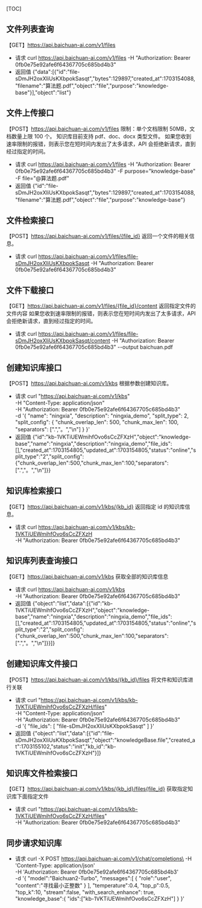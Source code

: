 [TOC]
## 文件列表查询
【GET】https://api.baichuan-ai.com/v1/files
- 请求
curl https://api.baichuan-ai.com/v1/files -H "Authorization: Bearer 0fb0e75e92afe6f64367705c685bd4b3"
- 返回值
{"data":[{"id":"file-sDmJH2oxXIiUsKXbpokSasqt","bytes":129897,"created_at":1703154088,"filename":"算法题.pdf","object":"file","purpose":"knowledge-base"}],"object":"list"}             
## 文件上传接口
【POST】https://api.baichuan-ai.com/v1/files
限制：单个文档限制 50MB，文档数量上限 100 个。
知识库目前支持 pdf、doc、docx 类型文件。
如果您收到速率限制的报错，则表示您在短时间内发出了太多请求，API 会拒绝新请求，直到经过指定的时间。
- 请求
curl https://api.baichuan-ai.com/v1/files -H "Authorization: Bearer 0fb0e75e92afe6f64367705c685bd4b3" -F purpose="knowledge-base" -F file="@算法题.pdf"
- 返回值
{"id":"file-sDmJH2oxXIiUsKXbpokSasqt","bytes":129897,"created_at":1703154088,"filename":"算法题.pdf","object":"file","purpose":"knowledge-base"}
## 文件检索接口
【POST】https://api.baichuan-ai.com/v1/files/{file_id}
返回一个文件的相关信息。
- 请求
curl https://api.baichuan-ai.com/v1/files/file-sDmJH2oxXIiUsKXbpokSasqt -H "Authorization: Bearer 0fb0e75e92afe6f64367705c685bd4b3"
## 文件下载接口
【GET】https://api.baichuan-ai.com/v1/files/{file_id}/content
返回指定文件的文件内容
如果您收到速率限制的报错，则表示您在短时间内发出了太多请求，API 会拒绝新请求，直到经过指定的时间。
- 请求
curl https://api.baichuan-ai.com/v1/files/file-sDmJH2oxXIiUsKXbpokSasqt/content -H "Authorization: Bearer 0fb0e75e92afe6f64367705c685bd4b3" --output baichuan.pdf
## 创建知识库接口
【POST】https://api.baichuan-ai.com/v1/kbs
根据参数创建知识库。
- 请求
curl "https://api.baichuan-ai.com/v1/kbs" \
  -H "Content-Type: application/json" \
  -H "Authorization: Bearer 0fb0e75e92afe6f64367705c685bd4b3" \
  -d '{
        "name": "ningxia",
        "description": "ningxia_demo",
        "split_type": 2,
        "split_config": {
          "chunk_overlap_len": 500,
          "chunk_max_len": 100,
          "separators": [".","。","\n"]
        }
      }'
- 返回值
{"id":"kb-1VKTiUEWmihfOvo6sCcZFXzH","object":"knowledge-base","name":"ningxia","description":"ningxia_demo","file_ids":[],"created_at":1703154805,"updated_at":1703154805,"status":"online","split_type":"2","split_config":{"chunk_overlap_len":500,"chunk_max_len":100,"separators":[".","。","\n"]}}
## 知识库检索接口
【GET】https://api.baichuan-ai.com/v1/kbs/{kb_id}
返回指定 id 的知识库信息。
- 请求
curl https://api.baichuan-ai.com/v1/kbs/kb-1VKTiUEWmihfOvo6sCcZFXzH \
  -H "Authorization: Bearer 0fb0e75e92afe6f64367705c685bd4b3"
## 知识库列表查询接口
【GET】https://api.baichuan-ai.com/v1/kbs
获取全部的知识库信息
- 请求
curl https://api.baichuan-ai.com/v1/kbs \
  -H "Authorization: Bearer 0fb0e75e92afe6f64367705c685bd4b3"
- 返回值
{"object":"list","data":[{"id":"kb-1VKTiUEWmihfOvo6sCcZFXzH","object":"knowledge-base","name":"ningxia","description":"ningxia_demo","file_ids":[],"created_at":1703154805,"updated_at":1703154805,"status":"online","split_type":"2","split_config":{"chunk_overlap_len":500,"chunk_max_len":100,"separators":[".","。","\n"]}}]}
## 创建知识库文件接口
【POST】https://api.baichuan-ai.com/v1/kbs/{kb_id}/files
将文件和知识库进行关联
- 请求
curl "https://api.baichuan-ai.com/v1/kbs/kb-1VKTiUEWmihfOvo6sCcZFXzH/files" \
  -H "Content-Type: application/json" \
  -H "Authorization: Bearer 0fb0e75e92afe6f64367705c685bd4b3" \
  -d '{
          "file_ids": [
            "file-sDmJH2oxXIiUsKXbpokSasqt"
          ]
      }'
- 返回值
{"object":"list","data":[{"id":"file-sDmJH2oxXIiUsKXbpokSasqt","object":"knowledgeBase.file","created_at":1703155102,"status":"init","kb_id":"kb-1VKTiUEWmihfOvo6sCcZFXzH"}]}
## 知识库文件检索接口
【GET】https://api.baichuan-ai.com/v1/kbs/{kb_id}/files{file_id}
获取指定知识库下面指定文件
- 请求
curl "https://api.baichuan-ai.com/v1/kbs/kb-1VKTiUEWmihfOvo6sCcZFXzH/files" \
  -H "Authorization: Bearer 0fb0e75e92afe6f64367705c685bd4b3"
## 同步请求知识库
- 请求
curl -X POST https://api.baichuan-ai.com/v1/chat/completions\
     -H 'Content-Type: application/json'\
     -H 'Authorization: Bearer 0fb0e75e92afe6f64367705c685bd4b3'\
     -d '{
              "model":"Baichuan2-Turbo",
              "messages":[
                  {
                      "role":"user",
                      "content":"寻找最小正整数"
                  }
              ],
              "temperature":0.4,
              "top_p":0.5,
              "top_k":10,
              "stream":false,
              "with_search_enhance": true,
              "knowledge_base":{
                  "ids":["kb-1VKTiUEWmihfOvo6sCcZFXzH"]
              }
          }'